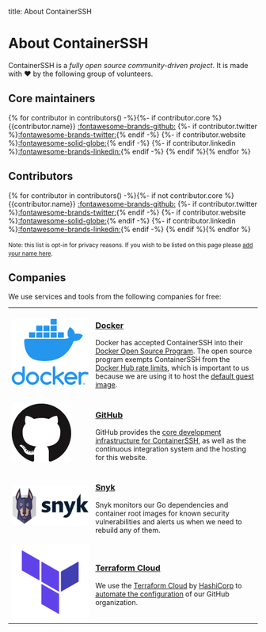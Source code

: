 title: About ContainerSSH

<h1>About ContainerSSH</h1>

ContainerSSH is a *fully open source community-driven project*. It is made with ❤️ by the following group of volunteers.

## Core maintainers

<span class="contributors">{% for contributor in contributors() -%}{%- if contributor.core %}
<span class="contributor">
    <span class="contributor__image"><img src="{{contributor.avatar_url}}" alt="" /></span>
    <span class="contributor__name">{{contributor.name}}</span>
    <span class="contributor__social_wrapper">
        <a class="contributor__social contributor__social--github" target="_blank" href="https://github.com/{{contributor.github}}" title="GitHub">:fontawesome-brands-github:</a>
        {%- if contributor.twitter %}<a class="contributor__social contributor__social--twitter" target="_blank" href="https://twitter.com/{{contributor.twitter}}" title="Twitter">:fontawesome-brands-twitter:</a>{% endif -%}
        {%- if contributor.website %}<a class="contributor__social contributor__social--website" target="_blank" href="{{contributor.website}}" title="Website">:fontawesome-solid-globe:</a>{% endif -%}
        {%- if contributor.linkedin %}<a class="contributor__social contributor__social--linkedin" target="_blank" href="https://linkedin.com/in/{{contributor.linkedin}}" title="LinkedIn">:fontawesome-brands-linkedin:</a>{% endif -%}
    </span>
</span>{% endif %}{% endfor %}</span>

## Contributors

<span class="contributors">{% for contributor in contributors() -%}{%- if not contributor.core %}
<span class="contributor">
    <span class="contributor__image"><img src="{{contributor.avatar_url}}" alt="" /></span>
    <span class="contributor__name">{{contributor.name}}</span>
    <span class="contributor__social_wrapper">
        <a class="contributor__social contributor__social--github" target="_blank" href="https://github.com/{{contributor.github}}" title="GitHub">:fontawesome-brands-github:</a>
        {%- if contributor.twitter %}<a class="contributor__social contributor__social--twitter" target="_blank" href="https://twitter.com/{{contributor.twitter}}" title="Twitter">:fontawesome-brands-twitter:</a>{% endif -%}
        {%- if contributor.website %}<a class="contributor__social contributor__social--website" target="_blank" href="{{contributor.website}}" title="Website">:fontawesome-solid-globe:</a>{% endif -%}
        {%- if contributor.linkedin %}<a class="contributor__social contributor__social--linkedin" target="_blank" href="https://linkedin.com/in/{{contributor.linkedin}}" title="LinkedIn">:fontawesome-brands-linkedin:</a>{% endif -%}
    </span>
</span>{% endif %}{% endfor %}</span>


<small>Note: this list is opt-in for privacy reasons. If you wish to be listed on this page please <a href="https://github.com/ContainerSSH/containerssh.github.io/edit/main/contributors.yaml">add your name here</a>.</small>

## Companies

We use services and tools from the following companies for free:

<table class="companies">
<tr class="company">
<td class="logo"><a href="https://hub.docker.com/orgs/containerssh" target="_blank"><img src="/images/logos/docker.png" alt="Docker" /></a></td>
<td>
<h3><a href="https://hub.docker.com/orgs/containerssh" target="_blank">Docker</a></h3>
<p>Docker has accepted ContainerSSH into their <a href="https://www.docker.com/community/open-source/application" target="_blank">Docker Open Source Program</a>. The open source program exempts ContainerSSH from the <a href="https://www.docker.com/increase-rate-limits" target="_blank">Docker Hub rate limits</a>, which is important to us because we are using it to host the <a href="https://hub.docker.com/repository/docker/containerssh/containerssh-guest-image" target="_blank">default guest image</a>.</p>
</td>
</tr>
<tr class="company">
<td class="logo"><a href="https://github.com/ContainerSSH/" target="_blank"><img src="/images/logos/github.png" alt="GitHub" /></a></td>
<td>
<h3><a href="https://github.com/ContainerSSH/" target="_blank">GitHub</a></h3>
<p>GitHub provides the <a href="https://github.com/containerssh/" target="_blank">core development infrastructure for ContainerSSH</a>, as well as the continuous integration system and the hosting for this website.</p>
</td>
</tr>
<tr class="company">
<td class="logo"><a href="https://github.com/ContainerSSH/" target="_blank"><img src="/images/logos/snyk.png" alt="Snyk" /></a></td>
<td>
<h3><a href="https://app.snyk.io/org/containerssh/projects" target="_blank">Snyk</a></h3>
<p>Snyk monitors our Go dependencies and container root images for known security vulnerabilities and alerts us when we need to rebuild any of them.</p>
</td>
</tr>
<tr class="company">
<td class="logo"><a href="https://www.hashicorp.com/products/terraform" target="_blank"><img src="/images/logos/terraform.png" alt="HashiCorp Terraform" /></a></td>
<td>
<h3><a href="https://www.hashicorp.com/products/terraform" target="_blank">Terraform Cloud</a></h3>
<p>We use the <a href="https://www.hashicorp.com/products/terraform" target="_blank">Terraform Cloud</a> by <a href="https://www.hashicorp.com/">HashiCorp</a> to <a href="https://github.com/containerssh/github-terraform">automate the configuration</a> of our GitHub organization.</p>
</td>
</tr>
</table>
